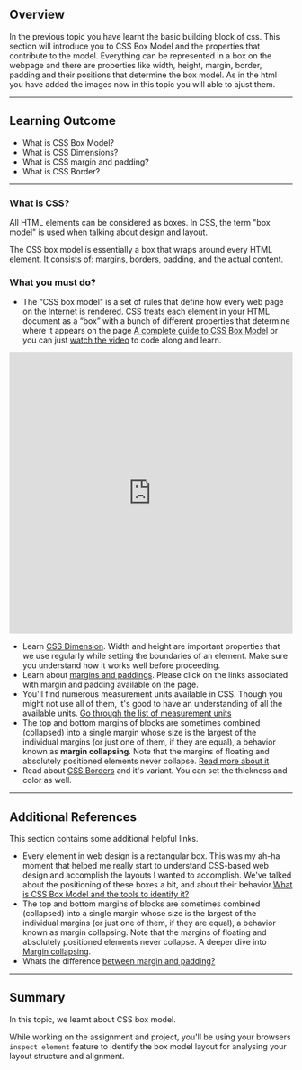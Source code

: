 ## Overview

In the previous topic you have learnt the basic building block of css. This section will introduce you to CSS Box Model and the properties that contribute to the model. Everything can be represented in a box on the webpage and there are properties like width, height, margin, border, padding and their positions that determine the box model. As in the html you have added the images now in this topic you will able to ajust them.

---

## Learning Outcome

- What is CSS Box Model?
- What is CSS Dimensions?
- What is CSS margin and padding?
- What is CSS Border?

---

### What is CSS?

All HTML elements can be considered as boxes. In CSS, the term "box model" is used when talking about design and layout.

The CSS box model is essentially a box that wraps around every HTML element. It consists of: margins, borders, padding, and the actual content.

### What you must do?

- The “CSS box model“ is a set of rules that define how every web page on the Internet is rendered. CSS treats each element in your HTML document as a “box” with a bunch of different properties that determine where it appears on the page [A complete guide to CSS Box Model](https://internetingishard.com/html-and-css/css-box-model/) or you can just [watch the video](https://www.youtube.com/watch?v=rIO5326FgPE) to code along and learn.

<iframe style='width:100%;height:500px'src="https://www.youtube.com/embed/rIO5326FgPE" width="640" height="360" frameborder="0" allow="autoplay; fullscreen" allowfullscreen></iframe>


- Learn [CSS Dimension](https://codescracker.com/css/css-dimension.htm). Width and height are important properties that we use regularly while setting the boundaries of an element. Make sure you understand how it works well before proceeding.
- Learn about [margins and paddings](https://www.htmldog.com/guides/css/beginner/margins/). Please click on the links associated with margin and padding available on the page.
- You'll find numerous measurement units available in CSS. Though you might not use all of them, it's good to have an understanding of all the available units. [Go through the list of measurement units](https://www.tutorialspoint.com/css/css_measurement_units.htm)
- The top and bottom margins of blocks are sometimes combined (collapsed) into a single margin whose size is the largest of the individual margins (or just one of them, if they are equal), a behavior known as **margin collapsing**. Note that the margins of floating and absolutely positioned elements never collapse. [Read more about it](https://css-tricks.com/what-you-should-know-about-collapsing-margins/)
- Read about [CSS Borders](https://www.htmldog.com/guides/css/beginner/borders/) and it's variant. You can set the thickness and color as well.

---

## Additional References

This section contains some additional helpful links.

- Every element in web design is a rectangular box. This was my ah-ha moment that helped me really start to understand CSS-based web design and accomplish the layouts I wanted to accomplish. We've talked about the positioning of these boxes a bit, and about their behavior.[What is CSS Box Model and the tools to identify it?](https://css-tricks.com/the-css-box-model/)
- The top and bottom margins of blocks are sometimes combined (collapsed) into a single margin whose size is the largest of the individual margins (or just one of them, if they are equal), a behavior known as margin collapsing. Note that the margins of floating and absolutely positioned elements never collapse. A deeper dive into [Margin collapsing](https://developer.mozilla.org/en-US/docs/Web/CSS/CSS_Box_Model/Mastering_margin_collapsing).
- Whats the difference [between margin and padding?](https://www.pluralsight.com/blog/creative-professional/whats-difference-margin-padding)

---

## Summary

In this topic, we learnt about CSS box model.

While working on the assignment and project, you'll be using your browsers `inspect element` feature to identify the box model layout for analysing your layout structure and alignment.
